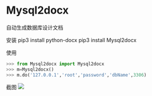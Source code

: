 # Mysql2docx
自动生成数据库设计文档

安装
pip3 install python-docx
pip3 install Mysql2docx


使用
```python
>>> from Mysql2docx import Mysql2docx
>>> m=Mysql2docx()
>>> m.do('127.0.0.1','root','password','dbName',3306)
```

截图
![](https://gitee.com/icecooly/Mysql2docx/attach_files/download?i=92254&u=http%3A%2F%2Ffiles.git.oschina.net%2Fgroup1%2FM00%2F01%2FC2%2FPaAvDFmfB1aAJHJAAAKrDJmxm3s571.png%3Ftoken%3Dbe03962b66f41ed6121c126d92238e70%26ts%3D1503594613%26attname%3Ddoc1.png)